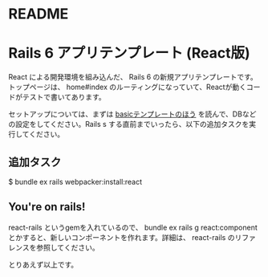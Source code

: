# README
# Rails 6 アプリテンプレート (React版)

React による開発環境を組み込んだ、 Rails 6 の新規アプリテンプレートです。トップページは、 home#index のルーティングになっていて、Reactが動くコードがテストで書いてあります。

セットアップについては、まずは [basicテンプレートのほう](https://github.com/yncat/rails-template-basic) を読んで、DBなどの設定をしてください。Rails s する直前までいったら、以下の追加タスクを実行してください。

## 追加タスク
$ bundle ex rails webpacker:install:react

## You're on rails!

react-rails というgemを入れているので、 bundle ex rails g react:component とかすると、新しいコンポーネントを作れます。詳細は、 react-rails のリファレンスを参照してください。

とりあえず以上です。
